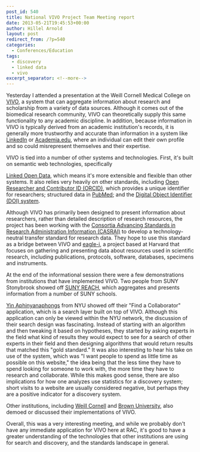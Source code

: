 ```yaml
---
post_id: 540
title: National VIVO Project Team Meeting report
date: 2013-05-21T19:45:53+00:00
author: Hillel Arnold
layout: post
redirect_from: /?p=540
categories:
  - Conferences/Education
tags:
  - discovery
  - linked data
  - vivo
excerpt_separator: <!--more-->
---
```

Yesterday I attended a presentation at the Weill Cornell Medical College on [VIVO](http://vivoweb.org/), a system that can aggregate information about research and scholarship from a variety of data sources. Although it comes out of the biomedical research community, VIVO can theoretically supply this same functionality to any academic discipline. In addition, because information in VIVO is typically derived from an academic institution's records, it is generally more trustworthy and accurate than information in a system like [LinkedIn](http://www.linkedin.com/) or [Academia.edu](http://academia.edu/), where an individual can edit their own profile and so could misrepresent themselves and their expertise.

<!--more-->VIVO is tied into a number of other systems and technologies. First, it's built on semantic web technologies, specifically

[Linked Open Data](http://linkeddata.org/), which means it's more extensible and flexible than other systems. It also relies very heavily on other standards, including [Open Researcher and Contributor ID (ORCID)](http://orcid.org/), which provides a unique identifier for researchers; structured data in [PubMed](http://www.ncbi.nlm.nih.gov/pubmed); and the [Digital Object Identifier (DOI) system](http://www.doi.org/).

Although VIVO has primarily been designed to present information about researchers, rather than detailed description of research resources, the project has been working with the [Consortia Advancing Standards in Research Administration Information (CASRAI)](http://casrai.org/) to develop a technology-neutral transfer standard for research data. They hope to use this standard as a bridge between VIVO and [eagle-i](https://www.eagle-i.net/), a project based at Harvard that focuses on gathering and presenting data about resources used in scientific research, including publications, protocols, software, databases, specimens and instruments.

At the end of the informational session there were a few demonstrations from institutions that have implemented VIVO. Two people from SUNY Stonybrook showed off [SUNY REACH](http://reach.suny.edu/), which aggregates and presents information from a number of SUNY schools.

[Yin Aphinyanaphongs](http://www.nyuinformatics.org/people/faculty/yindalon-aphinyanaphongs) from NYU showed off their "Find a Collaborator" application, which is a search layer built on top of VIVO. Although this application can only be viewed within the NYU network, the discussion of their search design was fascinating. Instead of starting with an algorithm and then tweaking it based on hypotheses, they started by asking experts in the field what kind of results they would expect to see for a search of other experts in their field and then designing algorithms that would return results that matched this "gold standard." It was also interesting to hear his take on use of the system, which was "I want people to spend as little time as possible on this website," the idea being that the less time they have to spend looking for someone to work with, the more time they have to research and collaborate. While this makes good sense, there are also implications for how one analyzes use statistics for a discovery system; short visits to a website are usually considered negative, but perhaps they are a positive indicator for a discovery system.

Other institutions, including [Weill Cornell](http://beta.vivosearch.org/institution/weill-cornell-medical-college) and [Brown University](https://wiki.brown.edu/confluence/display/library/VIVO), also demoed or discussed their implementations of VIVO.

Overall, this was a very interesting meeting, and while we probably don't have any immediate application for VIVO here at RAC, it's good to have a greater understanding of the technologies that other institutions are using for search and discovery, and the standards landscape in general.

